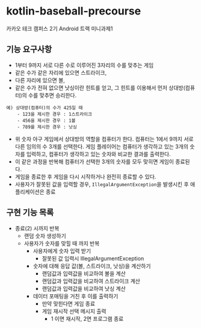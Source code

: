 # kotlin-baseball-precourse
카카오 테크 캠퍼스 2기 Android 트랙 미니과제1

## 기능 요구사항
- 1부터 9까지 서로 다른 수로 이루어진 3자리의 수를 맞추는 게임
- 같은 수가 같은 자리에 있으면 스트라이크, 
- 다른 자리에 있으면 볼, 
- 같은 수가 전혀 없으면 낫싱이란 힌트를 얻고, 그 힌트를 이용해서 먼저 상대방(컴퓨터)의 수를 맞추면 승리한다.
```
예) 상대방(컴퓨터)의 수가 425일 때
    - 123을 제시한 경우 : 1스트라이크
    - 456을 제시한 경우 : 1볼
    - 789를 제시한 경우 : 낫싱
```
- 위 숫자 야구 게임에서 상대방의 역할을 컴퓨터가 한다. 컴퓨터는 1에서 9까지 서로 다른 임의의 수 3개를 선택한다. 게임 플레이어는 컴퓨터가 생각하고 있는 3개의 숫자를 입력하고, 컴퓨터가 생각하고 있는 숫자와 비교한 결과를 출력한다.
- 이 같은 과정을 반복해 컴퓨터가 선택한 3개의 숫자를 모두 맞히면 게임이 종료된다.
- 게임을 종료한 후 게임을 다시 시작하거나 완전히 종료할 수 있다.
- 사용자가 잘못된 값을 입력할 경우, `IllegalArgumentException`을 발생시킨 후 애플리케이션은 종료


## 구현 기능 목록
- 종료(2) 시까지 반복
  - 랜덤 숫자 생성하기
  - 사용자가 숫자를 맞힐 때 까지 반복
    - 사용자에게 숫자 입력 받기
      - 잘못된 값 입력시 IllegalArgumentException
    - 숫자에 대해 응답 값(볼, 스트라이크, 낫싱)을 계산하기
      - 랜덤값과 입력값을 비교하여 볼을 계산
      - 랜덤값과 입력값을 비교하여 스트라이크 계산
      - 랜덤값과 입력값을 비교하여 낫싱 계산
    - 데이터 포매팅을 거친 후 이를 출력하기
      - 만약 맞힌다면 게임 종료
      - 게임 재시작 선택 메시지 출력
        - 1 이면 재시작, 2면 프로그램 종료
